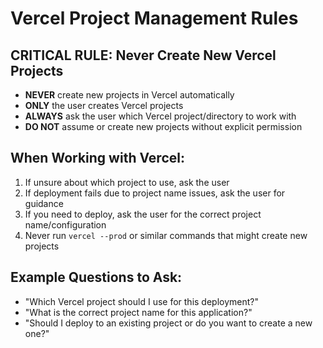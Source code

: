 # Vercel Project Management Rules

## CRITICAL RULE: Never Create New Vercel Projects

- **NEVER** create new projects in Vercel automatically
- **ONLY** the user creates Vercel projects
- **ALWAYS** ask the user which Vercel project/directory to work with
- **DO NOT** assume or create new projects without explicit permission

## When Working with Vercel:

1. If unsure about which project to use, ask the user
2. If deployment fails due to project name issues, ask the user for guidance
3. If you need to deploy, ask the user for the correct project name/configuration
4. Never run `vercel --prod` or similar commands that might create new projects

## Example Questions to Ask:

- "Which Vercel project should I use for this deployment?"
- "What is the correct project name for this application?"
- "Should I deploy to an existing project or do you want to create a new one?"
